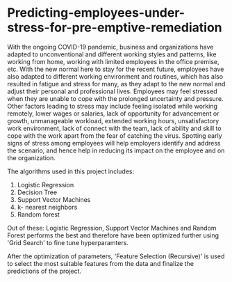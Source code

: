 # Predicting-employees-under-stress-for-pre-emptive-remediation
With the ongoing COVID-19 pandemic, business and organizations have adapted to unconventional and different working styles and patterns, like working from home, working with limited employees in the office premise, etc. With the new normal here to stay for the recent future, employees have also adapted to different working environment and routines, which has also resulted in fatigue and stress for many, as they adapt to the new normal and adjust their personal and professional lives. Employees may feel stressed when they are unable to cope with the prolonged uncertainty and pressure. Other factors leading to stress may include feeling isolated while working remotely, lower wages or salaries, lack of opportunity for advancement or growth, unmanageable workload, extended working hours, unsatisfactory work environment, lack of connect with the team, lack of ability and skill to cope with the work apart from the fear of catching the virus. Spotting early signs of stress among employees will help employers identify and address the scenario, and hence help in reducing its impact on the employee and on the organization. 

The algorithms used in this project includes:
1. Logistic Regression
2. Decision Tree 
3. Support Vector Machines
4. k- nearest neighbors
5. Random forest 

Out of these: Logistic Regression, Support Vector Machines and Random Forest performs the best and therefore have been optimized further using 'Grid Search' to fine tune hyperparamters. 


After the optimization of parameters, 'Feature Selection (Recursive)' is used to select the most suitable features from the data and finalize the predictions of the project.
